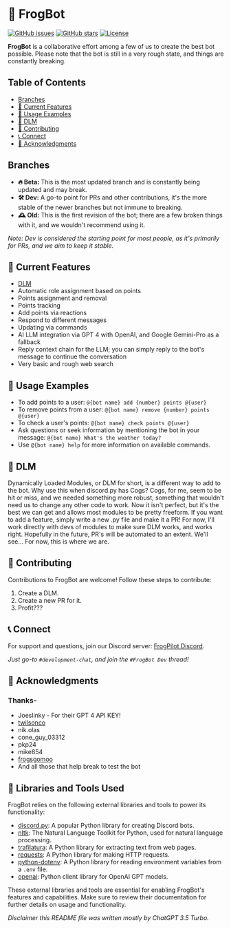 # 🐸 FrogBot

[![GitHub issues](https://img.shields.io/github/issues/idontneedonetho/FrogBot)](https://github.com/idontneedonetho/FrogBot/issues)
[![GitHub stars](https://img.shields.io/github/stars/idontneedonetho/FrogBot)](https://github.com/idontneedonetho/FrogBot/stargazers)
[![License](https://img.shields.io/github/license/idontneedonetho/FrogBot)](https://github.com/idontneedonetho/FrogBot/blob/main/LICENSE)

**FrogBot** is a collaborative effort among a few of us to create the best bot possible. Please note that the bot is still in a very rough state, and things are constantly breaking.

## Table of Contents
- [Branches](#branches)
- [🚀 Current Features](#-current-features)
- [💬 Usage Examples](#-usage-examples)
- [🧱 DLM](#-dlm)
- [🤝 Contributing](#-contributing)
- [📞 Connect](#-connect)
- [🙌 Acknowledgments](#-acknowledgments)

## Branches
- **🔥 Beta:** This is the most updated branch and is constantly being updated and may break.
- **🛠️ Dev:** A go-to point for PRs and other contributions, it's the more stable of the newer branches but not immune to breaking.
- **🕰️ Old:** This is the first revision of the bot; there are a few broken things with it, and we wouldn't recommend using it.

*Note: Dev is considered the starting point for most people, as it's primarily for PRs, and we aim to keep it stable.*

## 🚀 Current Features
- [DLM](#-dlm)
- Automatic role assignment based on points
- Points assignment and removal
- Points tracking
- Add points via reactions
- Respond to different messages
- Updating via commands
- AI LLM integration via GPT 4 with OpenAI, and Google Gemini-Pro as a fallback
- Reply context chain for the LLM; you can simply reply to the bot's message to continue the conversation
- Very basic and rough web search

## 💬 Usage Examples
- To add points to a user: `@{bot name} add {number} points @{user}`
- To remove points from a user: `@{bot name} remove {number} points @{user}`
- To check a user's points: `@{bot name} check points @{user}`
- Ask questions or seek information by mentioning the bot in your message: `@{bot name} What's the weather today?`
- Use `@{bot name} help` for more information on available commands.

<h2 id="dlm">🧱 DLM</h2>
Dynamically Loaded Modules, or DLM for short, is a different way to add to the bot. Why use this when discord.py has Cogs? Cogs, for me, seem to be hit or miss, and we needed something more robust, something that wouldn't need us to change any other code to work.
Now it isn't perfect, but it's the best we can get and allows most modules to be pretty freeform. If you want to add a feature, simply write a new .py file and make it a PR! For now, I'll work directly with devs of modules to make sure DLM works, and works right.
Hopefully in the future, PR's will be automated to an extent. We'll see... For now, this is where we are.

## 🤝 Contributing
Contributions to FrogBot are welcome! Follow these steps to contribute:
1. Create a DLM.
2. Create a new PR for it.
3. Profit???

## 📞 Connect
For support and questions, join our Discord server: [FrogPilot Discord](https://l.linklyhq.com/l/1t3Il).

*Just go-to `#development-chat`, and join the `#FrogBot Dev` thread!*

## 🙌 Acknowledgments
### Thanks-
- Joeslinky - For their GPT 4 API KEY!
- [twilsonco](https://github.com/twilsonco)
- nik.olas
- cone_guy_03312
- pkp24
- mike854
- [frogsgomoo](https://github.com/FrogAi)
- And all those that help break to test the bot

## 🙌 Libraries and Tools Used
FrogBot relies on the following external libraries and tools to power its functionality:

- [discord.py](https://pypi.org/project/discord.py/): A popular Python library for creating Discord bots.
- [nltk](https://www.nltk.org/): The Natural Language Toolkit for Python, used for natural language processing.
- [trafilatura](https://pypi.org/project/trafilatura/): A Python library for extracting text from web pages.
- [requests](https://pypi.org/project/requests/): A Python library for making HTTP requests.
- [python-dotenv](https://pypi.org/project/python-dotenv/): A Python library for reading environment variables from a `.env` file.
- [openai](https://pypi.org/project/openai/): Python client library for OpenAI GPT models.

These external libraries and tools are essential for enabling FrogBot's features and capabilities. Make sure to review their documentation for further details on usage and functionality.

*Disclaimer this README file was written mostly by ChatGPT 3.5 Turbo.*
